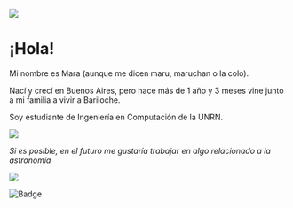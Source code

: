 ![](http://1.bp.blogspot.com/_5zA2NhifJMQ/TTuhHhMz4_I/AAAAAAAASg8/WsVuSskfpr0/s1600/6+%25282%2529.gif)
# ¡Hola! 
Mi nombre es Mara (aunque me dicen maru, maruchan o la colo).

Nací y crecí en Buenos Aires, pero hace más de 1 año y 3 meses vine junto a mi familia a vivir a Bariloche.

Soy estudiante de Ingeniería en Computación de la UNRN.

![](https://img1.picmix.com/output/stamp/thumb/2/6/9/3/1793962_eca17.gif)

*Si es posible, en el futuro me gustaría trabajar en algo relacionado a la astronomía* 

![](https://www.nydailynews.com/resizer/I6x9SRCHmutr7_0xP4fbEGsTv7k=/1200x630/filters:format(jpg):quality(70)/arc-anglerfish-arc2-prod-tronc.s3.amazonaws.com/public/EOIL5RRTPLVVVISXPI6VGQSVYI.jpg)

![Badge](https://bit.ly/icom-badge)
